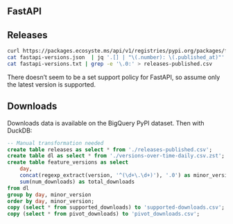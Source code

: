 ## FastAPI

## Releases

```bash
curl https://packages.ecosyste.ms/api/v1/registries/pypi.org/packages/fastapi/versions\?per_page\=500 > fastapi-versions.json
cat fastapi-versions.json  | jq '.[] | "\(.number): \(.published_at)"' > fastapi-versions.txt
cat fastapi-versions.txt | grep -e '\.0:' > releases-published.csv
```

There doesn’t seem to be a set support policy for FastAPI, so assume only the latest version is supported.

## Downloads

Downloads data is available on the BigQuery PyPI dataset. Then with DuckDB:

```sql
-- Manual transformation needed
create table releases as select * from './releases-published.csv';
create table dl as select * from './versions-over-time-daily.csv.zst';
create table feature_versions as select
    day,
    concat(regexp_extract(version, '^(\d+\.\d+)'), '.0') as minor_version,
    sum(num_downloads) as total_downloads
from dl
group by day, minor_version
order by day, minor_version;
copy (select * from supported_downloads) to 'supported-downloads.csv';
copy (select * from pivot_downloads) to 'pivot_downloads.csv';
```
